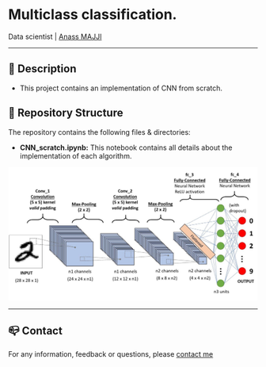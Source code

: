 # Multiclass classification.
Data scientist | [Anass MAJJI](https://www.linkedin.com/in/anass-majji-729773157/)
***

## :monocle_face: Description
- This project contains an implementation of CNN from scratch. </br>

 

## :rocket: Repository Structure
The repository contains the following files & directories:
- **CNN_scratch.ipynb:** This notebook contains all details about the implementation of each algorithm.
 


![](CNN.jpeg)






---
## :mailbox_closed: Contact
For any information, feedback or questions, please [contact me][anass-email]





[anass-email]: mailto:anassmajji34@gmail.com
